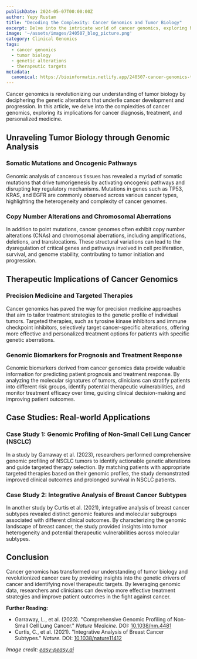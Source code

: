 ```yaml
---
publishDate: 2024-05-07T00:00:00Z
author: Yepy Rustam
title: "Decoding the Complexity: Cancer Genomics and Tumor Biology"
excerpt: Delve into the intricate world of cancer genomics, exploring how genetic alterations drive tumor development and progression, and uncovering potential therapeutic targets.
image: '~/assets/images/240507_blog_picture.png'
category: Clinical Genomics
tags:
  - cancer genomics
  - tumor biology
  - genetic alterations
  - therapeutic targets
metadata:
  canonical: https://bioinformatix.netlify.app/240507-cancer-genomics-tumor-biology
---
```


Cancer genomics is revolutionizing our understanding of tumor biology by deciphering the genetic alterations that underlie cancer development and progression. In this article, we delve into the complexities of cancer genomics, exploring its implications for cancer diagnosis, treatment, and personalized medicine.

## Unraveling Tumor Biology through Genomic Analysis

### Somatic Mutations and Oncogenic Pathways

Genomic analysis of cancerous tissues has revealed a myriad of somatic mutations that drive tumorigenesis by activating oncogenic pathways and disrupting key regulatory mechanisms. Mutations in genes such as TP53, KRAS, and EGFR are commonly observed across various cancer types, highlighting the heterogeneity and complexity of cancer genomes.

### Copy Number Alterations and Chromosomal Aberrations

In addition to point mutations, cancer genomes often exhibit copy number alterations (CNAs) and chromosomal aberrations, including amplifications, deletions, and translocations. These structural variations can lead to the dysregulation of critical genes and pathways involved in cell proliferation, survival, and genome stability, contributing to tumor initiation and progression.

## Therapeutic Implications of Cancer Genomics

### Precision Medicine and Targeted Therapies

Cancer genomics has paved the way for precision medicine approaches that aim to tailor treatment strategies to the genetic profile of individual tumors. Targeted therapies, such as tyrosine kinase inhibitors and immune checkpoint inhibitors, selectively target cancer-specific alterations, offering more effective and personalized treatment options for patients with specific genetic aberrations.

### Genomic Biomarkers for Prognosis and Treatment Response

Genomic biomarkers derived from cancer genomics data provide valuable information for predicting patient prognosis and treatment response. By analyzing the molecular signatures of tumors, clinicians can stratify patients into different risk groups, identify potential therapeutic vulnerabilities, and monitor treatment efficacy over time, guiding clinical decision-making and improving patient outcomes.

## Case Studies: Real-world Applications

### Case Study 1: Genomic Profiling of Non-Small Cell Lung Cancer (NSCLC)

In a study by Garraway et al. (2023), researchers performed comprehensive genomic profiling of NSCLC tumors to identify actionable genetic alterations and guide targeted therapy selection. By matching patients with appropriate targeted therapies based on their genomic profiles, the study demonstrated improved clinical outcomes and prolonged survival in NSCLC patients.

### Case Study 2: Integrative Analysis of Breast Cancer Subtypes

In another study by Curtis et al. (2021), integrative analysis of breast cancer subtypes revealed distinct genomic features and molecular subgroups associated with different clinical outcomes. By characterizing the genomic landscape of breast cancer, the study provided insights into tumor heterogeneity and potential therapeutic vulnerabilities across molecular subtypes.

## Conclusion

Cancer genomics has transformed our understanding of tumor biology and revolutionized cancer care by providing insights into the genetic drivers of cancer and identifying novel therapeutic targets. By leveraging genomic data, researchers and clinicians can develop more effective treatment strategies and improve patient outcomes in the fight against cancer.

**Further Reading:**
- Garraway, L., et al. (2023). "Comprehensive Genomic Profiling of Non-Small Cell Lung Cancer." *Nature Medicine.* DOI: [10.1038/nm.4481](https://doi.org/10.1038/nm.4481)
- Curtis, C., et al. (2021). "Integrative Analysis of Breast Cancer Subtypes." *Nature.* DOI: [10.1038/nature11412](https://doi.org/10.1038/nature11412)

*Image credit: [easy-peasy.ai](https://easy-peasy.ai/ai-image-generator/images/abstract-cancer-detection-through-nature-innovative-medical-science)*
